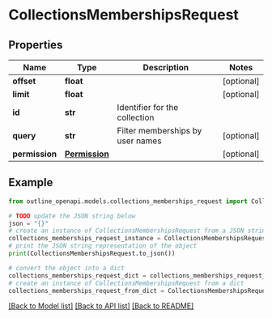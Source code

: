 # CollectionsMembershipsRequest


## Properties

Name | Type | Description | Notes
------------ | ------------- | ------------- | -------------
**offset** | **float** |  | [optional] 
**limit** | **float** |  | [optional] 
**id** | **str** | Identifier for the collection | 
**query** | **str** | Filter memberships by user names | [optional] 
**permission** | [**Permission**](Permission.md) |  | [optional] 

## Example

```python
from outline_openapi.models.collections_memberships_request import CollectionsMembershipsRequest

# TODO update the JSON string below
json = "{}"
# create an instance of CollectionsMembershipsRequest from a JSON string
collections_memberships_request_instance = CollectionsMembershipsRequest.from_json(json)
# print the JSON string representation of the object
print(CollectionsMembershipsRequest.to_json())

# convert the object into a dict
collections_memberships_request_dict = collections_memberships_request_instance.to_dict()
# create an instance of CollectionsMembershipsRequest from a dict
collections_memberships_request_from_dict = CollectionsMembershipsRequest.from_dict(collections_memberships_request_dict)
```
[[Back to Model list]](../README.md#documentation-for-models) [[Back to API list]](../README.md#documentation-for-api-endpoints) [[Back to README]](../README.md)


